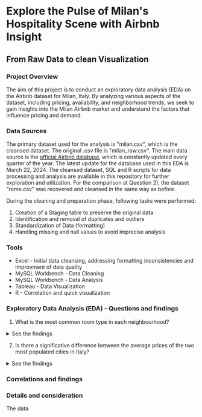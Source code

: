 # Explore the Pulse of Milan's Hospitality Scene with Airbnb Insight
## From Raw Data to clean Visualization

### Project Overview
The aim of this project is to conduct an exploratory data analysis (EDA) on the Airbnb dataset for Milan, Italy. By analyzing various aspects of the dataset, including pricing, availability, and neighborhood trends, we seek to gain insights into the Milan Airbnb market and understand the factors that influence pricing and demand.

### Data Sources
The primary dataset used for the analysis is "milan.csv", which is the cleansed dataset. The original .csv file is "milan_raw.csv".
The main data source is the [official Airbnb database](https://insideairbnb.com/get-the-data/), which is constantly updated every quarter of the year. The latest update for the database used in this EDA is March 22, 2024. The cleansed dataset, SQL and R scripts for data processing and analysis are available in this repository for further exploration and utilization. 
For the comparison at Question 2), the dataset "rome.csv" was recovered and cleansed in the same way as before.

During the cleaning and preparation phase, following tasks were performed:
1) Creation of a Staging table to preserve the original data
2) Identification and removal of duplicates and outliers
3) Standardization of Data (formatting)
4) Handling missing and null values to avoid imprecise analysis

### Tools
- Excel - Initial data cleansing, addressing formatting inconsistencies and improvment of data quality
- MySQL Workbench - Data Cleaning
- MySQL Workbench - Data Analysis
- Tableau - Data Visualization
- R - Correlation and quick visualization

### Exploratory Data Analysis (EDA) - Questions and findings
1) What is the most common room type in each neighbourhood?
<details>
  <summary>See the findings</summary>
The analysis  reveals that the most common room type in the majority of neighborhoods is "Entire home/apt." This room type consistently appears as the dominant listing across various areas. By evaluating the count of listings per room type within each neighborhood, we observe that it has a significantly higher number of listings compared to other room types such as "Private room" or "Shared room."
</details>

2) Is there a significative difference between the average prices of the two most populated cities in Italy? 
<details>
    <summary>See the findings</summary>
  First step, we find the top 3 cheapest and top 3 most expensive average neighborhood prices in Milan and compare them with those in Rome. 
  
  As we can see, there's a very high discrepancy between the three cheapest neighbourhood and three most expensive. 
<img src="https://github.com/matteoproietti1/AirBnB_Analysis/assets/169601063/b0183eb6-dc59-493c-b894-6723a2d65386" alt="CheapExp" width="480">

  Also the number of listing is very different: few for the lowest, more for the highest.
| Neighbourhood      | Average price | Listing count |
|--------------------|---------------|---------------|
| Parco delle abbazie| 81            | 11            |
| Adriano            | 70            | 69            |
| Bruzzano           | 69            | 41            |

| Neighbourhood      | Average price | Listing count |
|--------------------|---------------|---------------|
| Ex om - morivione  | 507           | 115           |
| Umbria - molise    | 412           | 321           |
| Lambrate           | 291           | 113           |

</details>

### Correlations and findings
   
### Details and consideration
The data
  
